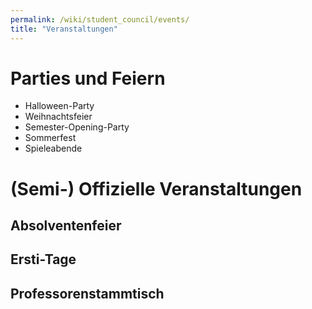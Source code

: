 ```yaml
---
permalink: /wiki/student_council/events/
title: "Veranstaltungen"
---
```


# Parties und Feiern

- Halloween-Party
- Weihnachtsfeier
- Semester-Opening-Party
- Sommerfest
- Spieleabende

# (Semi-) Offizielle Veranstaltungen

## Absolventenfeier

## Ersti-Tage

## Professorenstammtisch